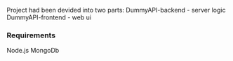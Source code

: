 
Project had been devided into two parts: 
  DummyAPI-backend - server logic
  DummyAPI-frontend - web ui 


### Requirements
Node.js
MongoDb